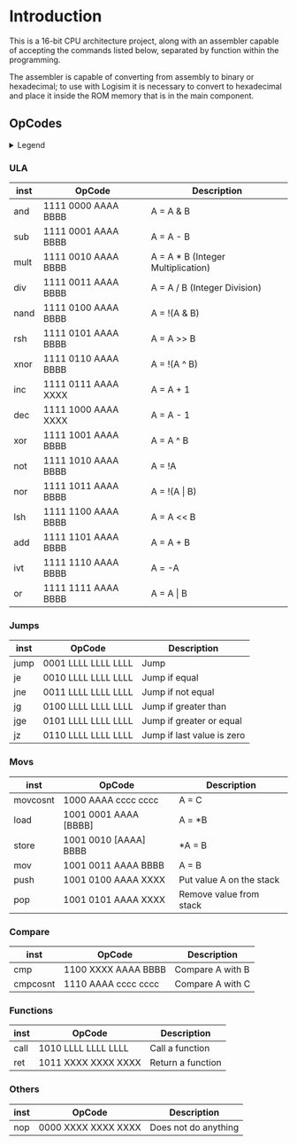 # Introduction
This is a 16-bit CPU architecture project, along with an assembler capable of accepting the commands listed below, separated by function within the programming.

The assembler is capable of converting from assembly to binary or hexadecimal; to use with Logisim it is necessary to convert to hexadecimal and place it inside the ROM memory that is in the main component.


## OpCodes
<details>
<summary>Legend</summary>

* AAAA = Address of an A register
* BBBB = Address of an B register
* XXXX = Will be ignored
* CCCC CCCC = 8 bit C constant
* LLLL LLLL LLLL = Label used for jumps in 12-bit code

</details>

### ULA
| inst  |        OpCode         |           Description              |
| ----- | --------------------- | ---------------------------------- |
| and   | 1111 0000 AAAA BBBB   | A = A & B                          |
| sub   | 1111 0001 AAAA BBBB   | A = A - B                          |
| mult  | 1111 0010 AAAA BBBB   | A = A * B (Integer Multiplication) |
| div   | 1111 0011 AAAA BBBB   | A = A / B (Integer Division)       |
| nand  | 1111 0100 AAAA BBBB   | A = !(A & B)                       |
| rsh   | 1111 0101 AAAA BBBB   | A = A >> B                         |
| xnor  | 1111 0110 AAAA BBBB   | A = !(A ^ B)                       |
| inc   | 1111 0111 AAAA XXXX   | A = A + 1                          |
| dec   | 1111 1000 AAAA XXXX   | A = A - 1                          |
| xor   | 1111 1001 AAAA BBBB   | A = A ^ B                          |
| not   | 1111 1010 AAAA BBBB   | A = !A                             |
| nor   | 1111 1011 AAAA BBBB   | A = !(A \| B)                      |
| lsh   | 1111 1100 AAAA BBBB   | A = A << B                         |
| add   | 1111 1101 AAAA BBBB   | A = A + B                          |
| ivt   | 1111 1110 AAAA BBBB   | A = -A                             |
| or    | 1111 1111 AAAA BBBB   | A = A \| B                         |

### Jumps
| inst  |        OpCode         |           Description              |
| ----- | --------------------- | ---------------------------------- |
| jump  | 0001 LLLL LLLL LLLL   | Jump                               |
| je    | 0010 LLLL LLLL LLLL   | Jump if equal                      |
| jne   | 0011 LLLL LLLL LLLL   | Jump if not equal                  |
| jg    | 0100 LLLL LLLL LLLL   | Jump if greater than               |
| jge   | 0101 LLLL LLLL LLLL   | Jump if greater or equal           |
| jz    | 0110 LLLL LLLL LLLL   | Jump if last value is zero         |

### Movs
| inst  |        OpCode         |           Description              |
| ----- | --------------------- | ---------------------------------- |
| movcosnt   | 1000 AAAA cccc cccc | A = C                           |
| load  | 1001 0001 AAAA [BBBB] | A = *B                             |
| store | 1001 0010 [AAAA] BBBB | *A = B                             |
| mov   | 1001 0011 AAAA BBBB   | A = B                              |
| push  | 1001 0100 AAAA XXXX   | Put value A on the stack           |
| pop   | 1001 0101 AAAA XXXX   | Remove value from stack            |

### Compare
| inst  |        OpCode         |           Description              |
| ----- | --------------------- | ---------------------------------- |
| cmp   | 1100 XXXX AAAA BBBB   | Compare A with B                   |
| cmpcosnt  | 1110 AAAA cccc cccc | Compare A with C                 |

### Functions
| inst  |        OpCode         |           Description              |
| ----- | --------------------- | ---------------------------------- |
| call  | 1010 LLLL LLLL LLLL   | Call a function                    |
| ret   | 1011 XXXX XXXX XXXX   | Return a function                  |

### Others
| inst  |        OpCode         |           Description              |
| ----- | --------------------- | ---------------------------------- |
| nop   | 0000 XXXX XXXX XXXX   | Does not do anything               |
